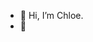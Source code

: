 - 👋 Hi, I’m Chloe.
- 🦾


<!---
ChloeChen003/ChloeChen003 is a ✨ special ✨ repository because its `README.md` (this file) appears on your GitHub profile.
You can click the Preview link to take a look at your changes.
--->
